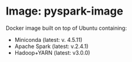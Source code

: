 # Image: pyspark-image

Docker image built on top of Ubuntu containing:

  -  Miniconda (latest: v. 4.5.11)
  -  Apache Spark (latest: v.2.4.1)
  -  Hadoop+YARN (latest: v3.0.0)